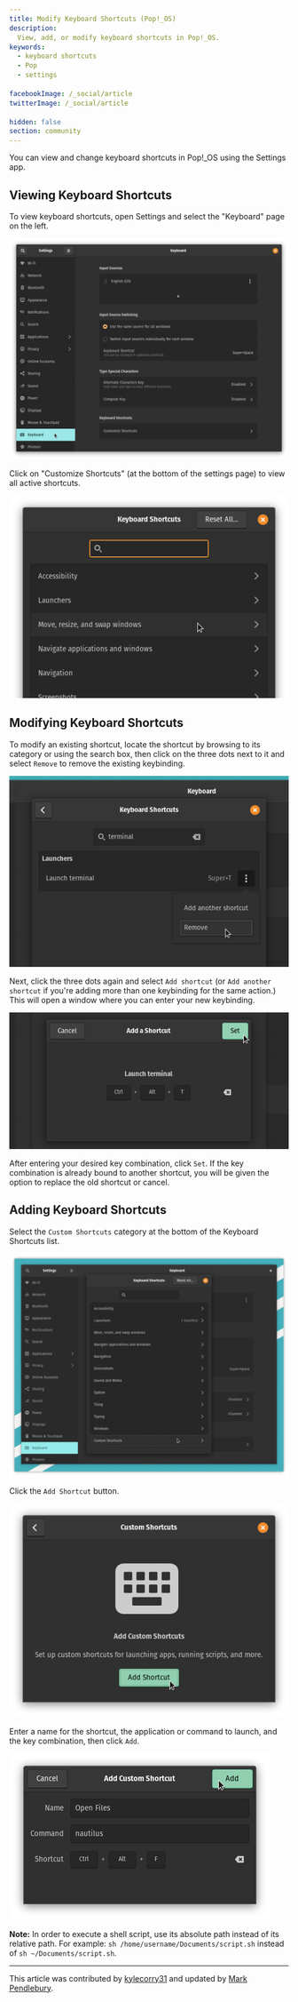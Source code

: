 ```yaml
---
title: Modify Keyboard Shortcuts (Pop!_OS)
description:
  View, add, or modify keyboard shortcuts in Pop!_OS.
keywords:
  - keyboard shortcuts
  - Pop
  - settings

facebookImage: /_social/article
twitterImage: /_social/article

hidden: false
section: community
---
```


You can view and change keyboard shortcuts in Pop!\_OS using the Settings app.

## Viewing Keyboard Shortcuts

To view keyboard shortcuts, open Settings and select the "Keyboard" page on the left.

![Settings](/images/keyboard-shortcuts/settings.png)

Click on "Customize Shortcuts" (at the bottom of the settings page) to view all active shortcuts.

![Keyboard Shortcuts dialog](/images/keyboard-shortcuts/shortcuts.png)

## Modifying Keyboard Shortcuts

To modify an existing shortcut, locate the shortcut by browsing to its category or using the search box, then click on the three dots next to it and select `Remove` to remove the existing keybinding.

![Removing an existing shortcut](/images/keyboard-shortcuts/remove-existing.png)

Next, click the three dots again and select `Add shortcut` (or `Add another shortcut` if you're adding more than one keybinding for the same action.) This will open a window where you can enter your new keybinding.

![New shortcut entry](/images/keyboard-shortcuts/shortcut-entry.png)

After entering your desired key combination, click `Set`. If the key combination is already bound to another shortcut, you will be given the option to replace the old shortcut or cancel.

## Adding Keyboard Shortcuts

Select the `Custom Shortcuts` category at the bottom of the Keyboard Shortcuts list.

![Custom Shortcuts category](/images/keyboard-shortcuts/custom-shortcuts.png)

Click the `Add Shortcut` button.

![Custom Shortcuts list](/images/keyboard-shortcuts/custom-shortcuts-list.png)

Enter a name for the shortcut, the application or command to launch, and the key combination, then click `Add`.

![Adding a custom shortcut](/images/keyboard-shortcuts/add-custom-shortcut.png)

**Note:** In order to execute a shell script, use its absolute path instead of its relative path. For example: `sh /home/username/Documents/script.sh` instead of `sh ~/Documents/script.sh`.

---

This article was contributed by [kylecorry31](https://github.com/kylecorry31) and updated by [Mark Pendlebury](https://github.com/markpendlebury).
